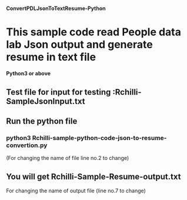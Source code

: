 #### ConvertPDLJsonToTextResume-Python
# This sample code read People data lab Json output and generate resume in text file
#### Python3 or above

## Test file for input for testing :Rchilli-SampleJsonInput.txt 
## Run the python file
### python3 Rchilli-sample-python-code-json-to-resume-convertion.py
(For changing the name of file line no.2 to change)
## You will get Rchilli-Sample-Resume-output.txt 
For changing the name of output file (line no.7 to change)

